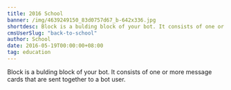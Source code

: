 ```yaml
---
title: 2016 School
banner: /img/4639249150_83d0757d67_b-642x336.jpg
shortdesc: Block is a bulding block of your bot. It consists of one or more message cards
cmsUserSlug: "back-to-school"
author: School
date: 2016-05-19T00:00:00+08:00
tag: education
---
```


  Block is a bulding block of your bot. It consists of one or more message cards that are sent together to a bot user.